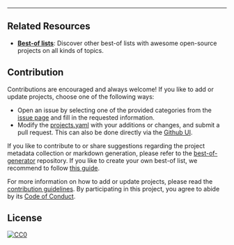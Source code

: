 
---

## Related Resources

- [**Best-of lists**](https://best-of.org): Discover other best-of lists with awesome open-source projects on all kinds of topics.

## Contribution

Contributions are encouraged and always welcome! If you like to add or update projects, choose one of the following ways:

- Open an issue by selecting one of the provided categories from the [issue page](https://github.com/C-PANATORN/best-of-aerial-robotics/issues/new/choose) and fill in the requested information.
- Modify the [projects.yaml](https://github.com/C-PANATORN/best-of-aerial-robotics/blob/main/projects.yaml) with your additions or changes, and submit a pull request. This can also be done directly via the [Github UI](https://github.com/C-PANATORN/best-of-aerial-robotics/edit/main/projects.yaml).

If you like to contribute to or share suggestions regarding the project metadata collection or markdown generation, please refer to the [best-of-generator](https://github.com/best-of-lists/best-of-generator) repository. If you like to create your own best-of list, we recommend to follow [this guide](https://github.com/best-of-lists/best-of/blob/main/create-best-of-list.md).

For more information on how to add or update projects, please read the [contribution guidelines](https://github.com/C-PANATORN/best-of-aerial-robotics/blob/main/CONTRIBUTING.md). By participating in this project, you agree to abide by its [Code of Conduct](https://github.com/C-PANATORN/best-of-aerial-robotics/blob/main/.github/CODE_OF_CONDUCT.md).

## License

[![CC0](https://mirrors.creativecommons.org/presskit/buttons/88x31/svg/by-sa.svg)](https://creativecommons.org/licenses/by-sa/4.0/)
